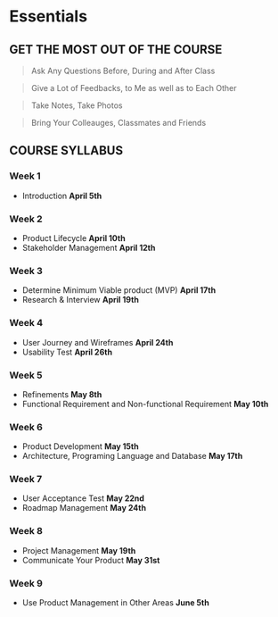 # Essentials

## GET THE MOST OUT OF THE COURSE

>Ask Any Questions Before, During and After Class

>Give a Lot of Feedbacks, to Me as well as to Each Other

>Take Notes, Take Photos

>Bring Your Colleauges, Classmates and Friends

## COURSE SYLLABUS

### Week 1
* Introduction **April 5th**
### Week 2
* Product Lifecycle **April 10th**
* Stakeholder Management **April 12th**
### Week 3
* Determine Minimum Viable product (MVP) **April 17th**
* Research & Interview **April 19th**
### Week 4
* User Journey and Wireframes **April 24th**
* Usability Test **April 26th**
### Week 5
* Refinements **May 8th**
* Functional Requirement and Non-functional Requirement **May 10th**
### Week 6
* Product Development **May 15th**
* Architecture, Programing Language and Database **May 17th**
### Week 7
* User Acceptance Test **May 22nd**
* Roadmap Management **May 24th**
### Week 8
* Project Management **May 19th**
* Communicate Your Product **May 31st**
### Week 9
* Use Product Management in Other Areas **June 5th**
